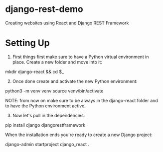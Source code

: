 # django-rest-demo
Creating websites using React and Django REST Framework

# Setting Up 
1. First things first make sure to have a Python virtual environment in place. Create a new folder and move into it:

mkdir django-react && cd $_

2. Once done create and activate the new Python environment:

python3 -m venv venv
source venv/bin/activate

NOTE: from now on make sure to be always in the django-react folder and to have the Python environment active.

3. Now let's pull in the dependencies:

pip install django djangorestframework

When the installation ends you're ready to create a new Django project:

django-admin startproject django_react .

